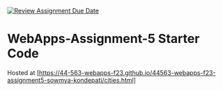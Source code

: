 [![Review Assignment Due Date](https://classroom.github.com/assets/deadline-readme-button-24ddc0f5d75046c5622901739e7c5dd533143b0c8e959d652212380cedb1ea36.svg)](https://classroom.github.com/a/7kKA03Up)
# WebApps-Assignment-5 Starter Code
Hosted at [https://44-563-webapps-f23.github.io/44563-webapps-f23-assignment5-sowmya-kondepati/cities.html]

